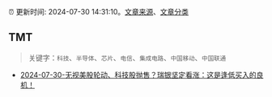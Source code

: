 :alarm_clock: 更新时间: 2024-07-30 14:31:10。[文章来源](/README.md)、[文章分类](/TAGS.md)

## TMT


> 关键字：`科技`、`半导体`、`芯片`、`电信`、`集成电路`、`中国移动`、`中国联通`



- [2024-07-30-无视美股轮动、科技股抛售？瑞银坚定看涨：这是逢低买入的良机！](https://www.cls.cn/detail/1747952) 
